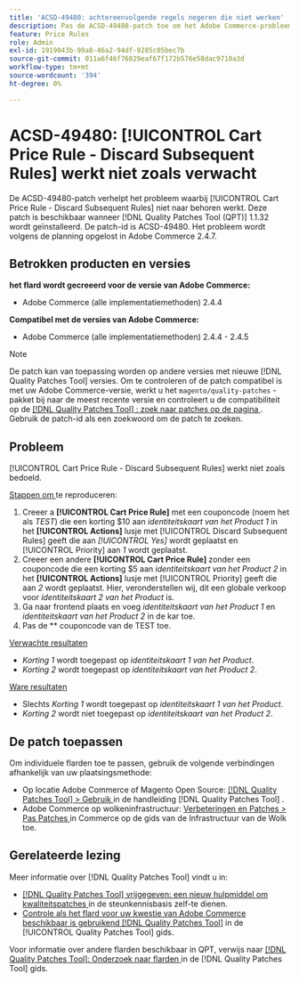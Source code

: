 ```yaml
---
title: 'ACSD-49480: achtereenvolgende regels negeren die niet werken'
description: Pas de ACSD-49480-patch toe om het Adobe Commerce-probleem op te lossen waarbij [!UICONTROL Cart Price Rule - Discard Subsequent Rules] niet naar behoren werkt.
feature: Price Rules
role: Admin
exl-id: 1919043b-99a8-46a2-94df-9285c05bec7b
source-git-commit: 011a6f46f76029eaf67f172b576e58dac9710a3d
workflow-type: tm+mt
source-wordcount: '394'
ht-degree: 0%

---
```


# ACSD-49480: [!UICONTROL Cart Price Rule - Discard Subsequent Rules] werkt niet zoals verwacht

De ACSD-49480-patch verhelpt het probleem waarbij [!UICONTROL Cart Price Rule - Discard Subsequent Rules] niet naar behoren werkt. Deze patch is beschikbaar wanneer [!DNL Quality Patches Tool (QPT)] 1.1.32 wordt geïnstalleerd. De patch-id is ACSD-49480. Het probleem wordt volgens de planning opgelost in Adobe Commerce 2.4.7.

## Betrokken producten en versies

**het flard wordt gecreeerd voor de versie van Adobe Commerce:**

* Adobe Commerce (alle implementatiemethoden) 2.4.4

**Compatibel met de versies van Adobe Commerce:**

* Adobe Commerce (alle implementatiemethoden) 2.4.4 - 2.4.5

>[!NOTE]
>
>De patch kan van toepassing worden op andere versies met nieuwe [!DNL Quality Patches Tool] versies. Om te controleren of de patch compatibel is met uw Adobe Commerce-versie, werkt u het `magento/quality-patches` -pakket bij naar de meest recente versie en controleert u de compatibiliteit op de [[!DNL Quality Patches Tool] : zoek naar patches op de pagina ](https://experienceleague.adobe.com/tools/commerce-quality-patches/index.html?lang=nl-NL) . Gebruik de patch-id als een zoekwoord om de patch te zoeken.

## Probleem

[!UICONTROL Cart Price Rule - Discard Subsequent Rules] werkt niet zoals bedoeld.

<u> Stappen om </u> te reproduceren:

1. Creeer a **[!UICONTROL Cart Price Rule]** met een couponcode (noem het als *TEST*) die een korting $10 aan *identiteitskaart van het Product 1* in het **[!UICONTROL Actions]** lusje met [!UICONTROL Discard Subsequent Rules] geeft die aan *[!UICONTROL Yes]* wordt geplaatst en [!UICONTROL Priority] aan *1* wordt geplaatst.
1. Creeer een andere **[!UICONTROL Cart Price Rule]** zonder een couponcode die een korting $5 aan *identiteitskaart van het Product 2* in het **[!UICONTROL Actions]** lusje met [!UICONTROL Priority] geeft die aan *2* wordt geplaatst. Hier, veronderstellen wij, dit een globale verkoop voor *identiteitskaart 2 van het Product* is.
1. Ga naar frontend plaats en voeg *identiteitskaart van het Product 1* en *identiteitskaart van het Product 2* in de kar toe.
1. Pas de ** couponcode van de TEST toe.

<u> Verwachte resultaten </u>

* *Korting 1* wordt toegepast op *identiteitskaart 1 van het Product*.
* *Korting 2* wordt toegepast op *identiteitskaart van het Product 2*.

<u> Ware resultaten </u>

* Slechts *Korting 1* wordt toegepast op *identiteitskaart 1 van het Product*.
* *Korting 2* wordt niet toegepast op *identiteitskaart van het Product 2*.

## De patch toepassen

Om individuele flarden toe te passen, gebruik de volgende verbindingen afhankelijk van uw plaatsingsmethode:

* Op locatie Adobe Commerce of Magento Open Source: [[!DNL Quality Patches Tool] > Gebruik ](/help/tools/quality-patches-tool/usage.md) in de handleiding [!DNL Quality Patches Tool] .
* Adobe Commerce op wolkeninfrastructuur: [ Verbeteringen en Patches > Pas Patches ](https://experienceleague.adobe.com/docs/commerce-cloud-service/user-guide/develop/upgrade/apply-patches.html?lang=nl-NL) in Commerce op de gids van de Infrastructuur van de Wolk toe.

## Gerelateerde lezing

Meer informatie over [!DNL Quality Patches Tool] vindt u in:

* [[!DNL Quality Patches Tool]  vrijgegeven: een nieuw hulpmiddel om kwaliteitspatches ](https://experienceleague.adobe.com/nl/docs/commerce-operations/tools/quality-patches-tool/quality-patches-tool-to-self-serve-quality-patches) in de steunkennisbasis zelf-te dienen.
* [ Controle als het flard voor uw kwestie van Adobe Commerce beschikbaar is gebruikend  [!DNL Quality Patches Tool]](/help/tools/quality-patches-tool/patches-available-in-qpt/check-patch-for-magento-issue-with-magento-quality-patches.md) in de [!UICONTROL Quality Patches Tool] gids.


Voor informatie over andere flarden beschikbaar in QPT, verwijs naar [[!DNL Quality Patches Tool]: Onderzoek naar flarden ](https://experienceleague.adobe.com/tools/commerce-quality-patches/index.html?lang=nl-NL) in de [!DNL Quality Patches Tool] gids.
